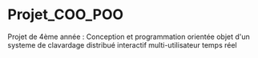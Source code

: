 # Projet_COO_POO

Projet de 4ème année : Conception et programmation orientée objet d'un systeme de clavardage distribué interactif multi-utilisateur temps réel 
